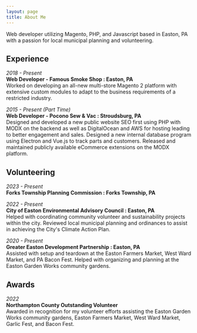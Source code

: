 ```yaml
---
layout: page
title: About Me
---
```


Web developer utilizing Magento, PHP, and Javascript based in Easton, PA with a passion for local municipal planning and volunteering. 

## Experience

*2018 - Present*\
**Web Developer - Famous Smoke Shop : Easton, PA**\
Worked on developing an all-new multi-store Magento 2 platform with extensive custom modules to adapt to the business requirements of a restricted industry.

*2015 - Present (Part Time)*\
**Web Developer - Pocono Sew & Vac : Stroudsburg, PA**\
Designed and developed a new public website SEO first using PHP with MODX on the backend as well as DigitalOcean and AWS for hosting leading to better engagement and sales. Designed a new internal database program using Electron and Vue.js to track parts and customers. Released and maintained publicly available eCommerce extensions on the MODX platform.

## Volunteering

*2023 - Present*\
**Forks Township Planning Commission : Forks Township, PA**

*2022 - Present*\
**City of Easton Environmental Advisory Council : Easton, PA**\
Helped with coordinating community volunteer and sustainability projects within the city. Reviewed local municipal planning and ordinances to assist in achieving the City's Climate Action Plan.

*2020 - Present*\
**Greater Easton Development Partnership : Easton, PA**\
Assisted with setup and teardown at the Easton Farmers Market, West Ward Market, and PA Bacon Fest. Helped with organizing and planning at the Easton Garden Works community gardens.

## Awards

*2022*\
**Northampton County Outstanding Volunteer**\
Awarded in recognition for my volunteer efforts assisting the Easton Garden Works community gardens, Easton Farmers Market, West Ward Market, Garlic Fest, and Bacon Fest.